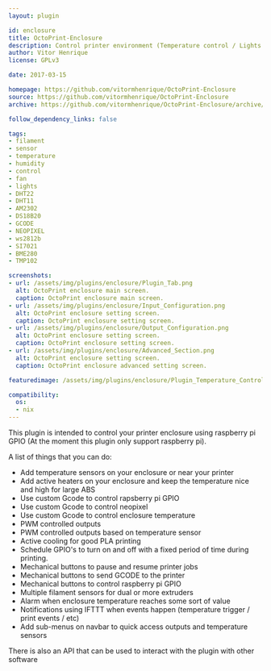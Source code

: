 ```yaml
---
layout: plugin

id: enclosure
title: OctoPrint-Enclosure
description: Control printer environment (Temperature control / Lights / Fans and Filament Sensor) using Raspberry Pi GPIO
author: Vitor Henrique
license: GPLv3

date: 2017-03-15

homepage: https://github.com/vitormhenrique/OctoPrint-Enclosure
source: https://github.com/vitormhenrique/OctoPrint-Enclosure
archive: https://github.com/vitormhenrique/OctoPrint-Enclosure/archive/master.zip

follow_dependency_links: false

tags:
- filament
- sensor
- temperature
- humidity
- control
- fan
- lights
- DHT22
- DHT11
- AM2302
- DS18B20
- GCODE
- NEOPIXEL
- ws2812b
- SI7021
- BME280
- TMP102

screenshots:
- url: /assets/img/plugins/enclosure/Plugin_Tab.png
  alt: OctoPrint enclosure main screen.
  caption: OctoPrint enclosure main screen.
- url: /assets/img/plugins/enclosure/Input_Configuration.png
  alt: OctoPrint enclosure setting screen.
  caption: OctoPrint enclosure setting screen.
- url: /assets/img/plugins/enclosure/Output_Configuration.png
  alt: OctoPrint enclosure setting screen.
  caption: OctoPrint enclosure setting screen.
- url: /assets/img/plugins/enclosure/Advanced_Section.png
  alt: OctoPrint enclosure setting screen.
  caption: OctoPrint enclosure advanced setting screen.

featuredimage: /assets/img/plugins/enclosure/Plugin_Temperature_Control.png

compatibility:
  os:
  - nix
---
```


This plugin is intended to control your printer enclosure using raspberry pi GPIO (At the moment this plugin only support raspberry pi).

A list of things that you can do:
* Add temperature sensors on your enclosure or near your printer
* Add active heaters on your enclosure and keep the temperature nice and high for large ABS
* Use custom Gcode to control rapsberry pi GPIO
* Use custom Gcode to control neopixel
* Use custom Gcode to control enclosure temperature
* PWM controlled outputs
* PWM controlled outputs based on temperature sensor
* Active cooling for good PLA printing
* Schedule GPIO's to turn on and off with a fixed period of time during printing.
* Mechanical buttons to pause and resume printer jobs
* Mechanical buttons to send GCODE to the printer
* Mechanical buttons to control raspberry pi GPIO
* Multiple filament sensors for dual or more extruders
* Alarm when enclosure temperature reaches some sort of value
* Notifications using IFTTT when events happen (temperature trigger / print events / etc)
* Add sub-menus on navbar to quick access outputs and temperature sensors

There is also an API that can be used to interact with the plugin with other software


